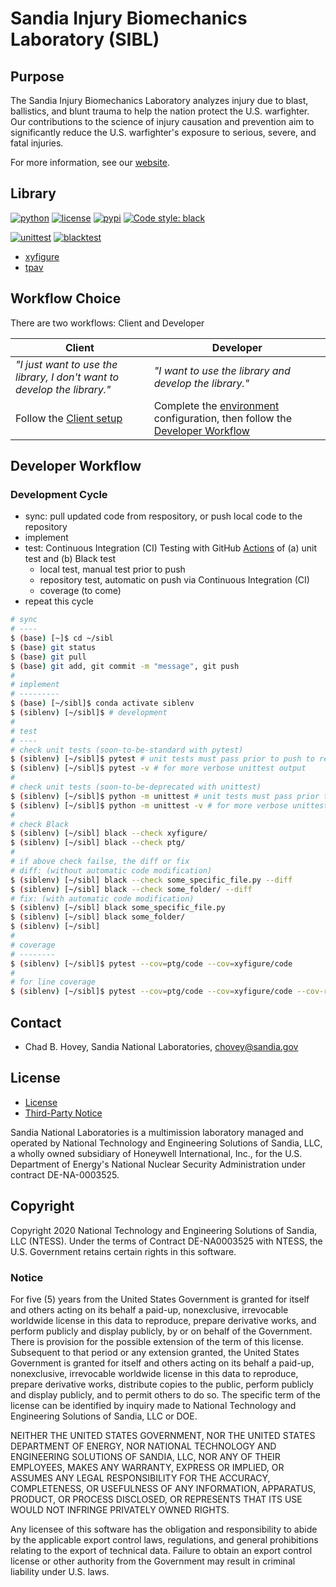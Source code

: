 # Sandia Injury Biomechanics Laboratory (SIBL)

## Purpose

The Sandia Injury Biomechanics Laboratory analyzes injury due to blast, ballistics, and blunt trauma to help the nation protect the U.S. warfighter. Our contributions to the science of injury causation and prevention aim to significantly reduce the U.S. warfighter's exposure to serious, severe, and fatal injuries.

For more information, see our [website](https://www.sandia.gov/biomechanics/).

## Library 

[![python](https://img.shields.io/badge/python-3.8-blue.svg)](https://www.python.org/) 
[![license](https://img.shields.io/badge/license-MIT-green.svg)](https://github.com/sandialabs/sibl#license) 
[![pypi](https://img.shields.io/badge/pypi-v0.0.6-brightgreen.svg)](https://pypi.org/project/xyfigure/) 
[![Code style: black](https://img.shields.io/badge/code%20style-black-000000.svg)](https://github.com/psf/black)

[![unittest](https://github.com/sandialabs/sibl/workflows/unittest/badge.svg)](https://github.com/sandialabs/sibl/actions)
[![blacktest](https://github.com/sandialabs/sibl/workflows/blacktest/badge.svg)](https://github.com/sandialabs/sibl/actions)

* [xyfigure](xyfigure/doc/README.md)
* [tpav](xyfigure/process/tpav/README.md)

## Workflow Choice

There are two workflows: Client and Developer

| **Client** | **Developer**  |
|---|---|
| *"I just want to use the library, I don't want to develop the library."* | *"I want to use the library and develop the library."* | 
| Follow the [Client setup](resources/environment.md#client-setup) | Complete the [environment](resources/environment.md) configuration, then follow the [Developer Workflow](#developer-workflow) | 

## Developer Workflow

### Development Cycle

* sync: pull updated code from respository, or push local code to the repository
* implement
* test: Continuous Integration (CI) Testing with GitHub [Actions](https://docs.github.com/en/actions) of (a) unit test and (b) Black test
  * local test, manual test prior to push
  * repository test, automatic on push via Continuous Integration (CI) 
  * coverage (to come)
* repeat this cycle

```bash
# sync
# ----
$ (base) [~]$ cd ~/sibl
$ (base) git status
$ (base) git pull
$ (base) git add, git commit -m "message", git push
#
# implement
# ---------
$ (base) [~/sibl]$ conda activate siblenv
$ (siblenv) [~/sibl]$ # development
#
# test
# ----
# check unit tests (soon-to-be-standard with pytest)
$ (siblenv) [~/sibl]$ pytest # unit tests must pass prior to push to repository
$ (siblenv) [~/sibl]$ pytest -v # for more verbose unittest output
#
# check unit tests (soon-to-be-deprecated with unittest)
$ (siblenv) [~/sibl]$ python -m unittest # unit tests must pass prior to push to repository
$ (siblenv) [~/sibl]$ python -m unittest -v # for more verbose unittest output
#
# check Black
$ (siblenv) [~/sibl] black --check xyfigure/
$ (siblenv) [~/sibl] black --check ptg/
#
# if above check failse, the diff or fix 
# diff: (without automatic code modification)
$ (siblenv) [~/sibl] black --check some_specific_file.py --diff 
$ (siblenv) [~/sibl] black --check some_folder/ --diff
# fix: (with automatic code modification)
$ (siblenv) [~/sibl] black some_specific_file.py
$ (siblenv) [~/sibl] black some_folder/
$ (siblenv) [~/sibl]
#
# coverage
# --------
$ (siblenv) [~/sibl]$ pytest --cov=ptg/code --cov=xyfigure/code
#
# for line coverage
$ (siblenv) [~/sibl]$ pytest --cov=ptg/code --cov=xyfigure/code --cov-report term-missing
```

## Contact

* Chad B. Hovey, Sandia National Laboratories, chovey@sandia.gov

## License

* [License](LICENSE)
* [Third-Party Notice](NOTICE.md)

Sandia National Laboratories is a multimission laboratory managed and operated by National Technology and Engineering Solutions of Sandia, LLC, a wholly owned subsidiary of Honeywell International, Inc., for the U.S. Department of Energy's National Nuclear Security Administration under contract DE-NA-0003525.

## Copyright

Copyright 2020 National Technology and Engineering Solutions of Sandia, LLC (NTESS). Under the terms of Contract DE-NA0003525 with NTESS, the U.S. Government retains certain rights in this software.

### Notice

For five (5) years from  the United States Government is granted for itself and others acting on its behalf a paid-up, nonexclusive, irrevocable worldwide license in this data to reproduce, prepare derivative works, and perform publicly and display publicly, by or on behalf of the Government. There is provision for the possible extension of the term of this license. Subsequent to that period or any extension granted, the United States Government is granted for itself and others acting on its behalf a paid-up, nonexclusive, irrevocable worldwide license in this data to reproduce, prepare derivative works, distribute copies to the public, perform publicly and display publicly, and to permit others to do so. The specific term of the license can be identified by inquiry made to National Technology and Engineering Solutions of Sandia, LLC or DOE.
 
NEITHER THE UNITED STATES GOVERNMENT, NOR THE UNITED STATES DEPARTMENT OF ENERGY, NOR NATIONAL TECHNOLOGY AND ENGINEERING SOLUTIONS OF SANDIA, LLC, NOR ANY OF THEIR EMPLOYEES, MAKES ANY WARRANTY, EXPRESS OR IMPLIED, OR ASSUMES ANY LEGAL RESPONSIBILITY FOR THE ACCURACY, COMPLETENESS, OR USEFULNESS OF ANY INFORMATION, APPARATUS, PRODUCT, OR PROCESS DISCLOSED, OR REPRESENTS THAT ITS USE WOULD NOT INFRINGE PRIVATELY OWNED RIGHTS.
 
Any licensee of this software has the obligation and responsibility to abide by the applicable export control laws, regulations, and general prohibitions relating to the export of technical data. Failure to obtain an export control license or other authority from the Government may result in criminal liability under U.S. laws.
